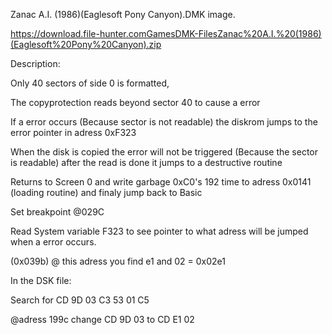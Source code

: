 Zanac A.I. (1986)(Eaglesoft Pony Canyon).DMK image.

https://download.file-hunter.comGamesDMK-FilesZanac%20A.I.%20(1986)(Eaglesoft%20Pony%20Canyon).zip

Description:

Only 40 sectors of side 0 is formatted,


The copyprotection reads beyond sector 40 to cause a error

If a error occurs (Because sector is not readable) the diskrom jumps to the error pointer in adress 0xF323


When the disk is copied the error will not be triggered (Because the sector is readable)
after the read is done it jumps to a destructive routine

Returns to Screen 0 and write garbage 0xC0's 192 time to adress 0x0141 (loading routine)
and finaly jump back to Basic




Set breakpoint @029C


Read System variable F323 to see pointer to what adress will be jumped when a error occurs.

(0x039b) @ this adress you find e1 and 02 = 0x02e1


In the DSK file:


Search for CD 9D 03 C3 53 01 C5

@adress 199c change CD 9D 03   to CD E1 02


